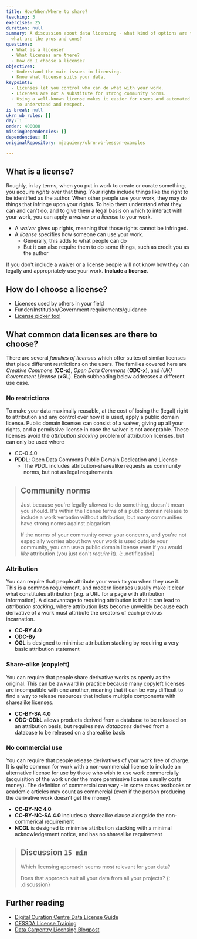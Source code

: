 ```yaml
---
title: How/When/Where to share?
teaching: 5
exercises: 25
duration: null
summary: A discussion about data licensing - what kind of options are there, and
  what are the pros and cons?
questions:
  - What is a license?
  - What licenses are there?
  - How do I choose a license?
objectives:
  - Understand the main issues in licensing.
  - Know what license suits your data.
keypoints:
  - Licenses let you control who can do what with your work.
  - Licenses are not a substitute for strong community norms.
  - Using a well-known license makes it easier for users and automated systems
    to understand and respect.
is-break: null
ukrn_wb_rules: []
day: 1
order: 400000
missingDependencies: []
dependencies: []
originalRepository: mjaquiery/ukrn-wb-lesson-examples

---
```

## What is a license?

Roughly, in lay terms, when you put in work to create or curate something, you acquire _rights_ over that thing. 
Your rights include things like the right to be identified as the author.
When other people use your work, they may do things that infringe upon your rights. 
To help them understand what they can and can't do, and to give them a legal basis on which to interact with your work, you can apply a _waiver_ or a _license_ to your work.

* A _waiver_ gives up rights, meaning that those rights cannot be infringed. 
* A _license_ specifies how someone can use your work. 
	* Generally, this adds to what people can do
	* But it can also require them to do some things, such as credit you as the author

If you don't include a waiver or a license people will not know how they can legally and appropriately use your work.
**Include a license**.

## How do I choose a license?

* Licenses used by others in your field
* Funder/Institution/Government requirements/guidance
* [License picker tool](http://ufal.github.io/public-license-selector/)

## What common data licenses are there to choose?

There are several _families of licenses_ which offer suites of similar licenses that place different restrictions on the users.
The families covered here are _Creative Commons_ (**CC-x**), _Open Data Commons_ (**ODC-x**), and _(UK) Government License_ (**xGL**).
Each subheading below addresses a different use case.

### No restrictions

To make your data maximally reusable, at the cost of losing the (legal) right to attribution and any control over how it is used, apply a public domain license. 
Public domain licenses can consist of a waiver, giving up all your rights, and a permissive license in case the waiver is not acceptable.
These licenses avoid the _attribution stacking_ problem of attribution licenses, but can only be used where 

* CC-0 4.0
* **PDDL**: Open Data Commons Public Domain Dedication and License
	* The PDDL includes attribution-sharealike requests as community norms, but not as legal requirements

> ## Community norms
> Just because you're legally _allowed_ to do something, doesn't mean you should.
> It's within the license terms of a public domain release to include a work verbatim without attribution, but many communities have strong norms against plagarism.
> 
> If the norms of your community cover your concerns, and you're not especially worries about how your work is used outside your community, you can use a public domain license even if you would _like_ attribution (you just don't _require_ it).
{: .notification}

### Attribution

You can require that people attribute your work to you when they use it.
This is a common requirement, and modern licenses usually make it clear what constitutes attribution (e.g. a URL for a page with attribution information).
A disadvantage to requiring attribution is that it can lead to _attribution stacking_, where attribution lists become unweildy because each derivative of a work must attribute the creators of each previous incarnation.

* **CC-BY 4.0**
* **ODC-By**
* **OGL** is designed to minimise attribution stacking by requiring a very basic attribution statement

### Share-alike (copyleft)

You can require that people share derivative works as openly as the original.
This can be awkward in practice because many copyleft licenses are incompatible with one another, meaning that it can be very difficult to find a way to release resources that include multiple components with sharealike licenses.

* **CC-BY-SA 4.0**
* **ODC-ODbL** allows products derived from a database to be released on an attribution basis, but requires new _databases_ derived from a database to be released on a sharealike basis

### No commercial use

You can require that people release derivatives of your work free of charge.
It is quite common for work with a non-commercial license to include an alternative license for use by those who wish to use work commercially (acquisition of the work under the more permissive license usually costs money). 
The definition of commercial can vary - in some cases textbooks or academic articles may count as commercial (even if the person producing the derivative work doesn't get the money). 

* **CC-BY-NC 4.0**
* **CC-BY-NC-SA 4.0** includes a sharealike clause alongside the non-commerical requirement
* **NCGL** is designed to minimise attribution stacking with a minimal acknowledgement notice, and has no sharealike requirement

> ## Discussion `15 min`
> Which licensing approach seems most relevant for your data?
> 
> Does that approach suit all your data from all your projects? 
{: .discussion}

## Further reading
* [Digital Curation Centre Data License Guide](https://www.dcc.ac.uk/guidance/how-guides/license-research-data)
* [CESSDA License Training](https://www.cessda.eu/Training/Training-Resources/Library/Data-Management-Expert-Guide/6.-Archive-Publish/Publishing-with-CESSDA-archives/Licensing-your-data)
* [Data Carpentry Licensing Blogpost](https://datacarpentry.org/blog/2016/06/data-licensing)